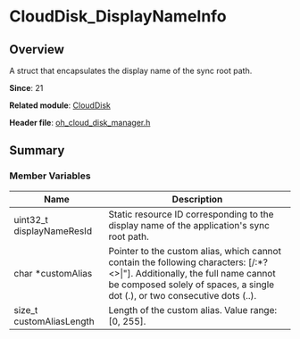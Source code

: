 # CloudDisk_DisplayNameInfo
<!--Kit: Core File Kit-->
<!--Subsystem: FileManagement-->
<!--Owner: @oh_create_jiawei-->
<!--Designer: @oh_create_jiawei-->
<!--Tester: @liuhonggang123-->
<!--Adviser: @foryourself-->

## Overview

A struct that encapsulates the display name of the sync root path.

**Since**: 21

**Related module**: [CloudDisk](capi-clouddisk.md)

**Header file**: [oh_cloud_disk_manager.h](capi-oh-cloud-disk-manager-h.md)

## Summary

### Member Variables

| Name| Description|
| -- | -- |
| uint32_t displayNameResId | Static resource ID corresponding to the display name of the application's sync root path.|
| char *customAlias | Pointer to the custom alias, which cannot contain the following characters: [\/:*?<>\|"]. Additionally, the full name cannot be composed solely of spaces, a single dot (.), or two consecutive dots (..).| |
| size_t customAliasLength | Length of the custom alias. Value range: [0, 255].|
